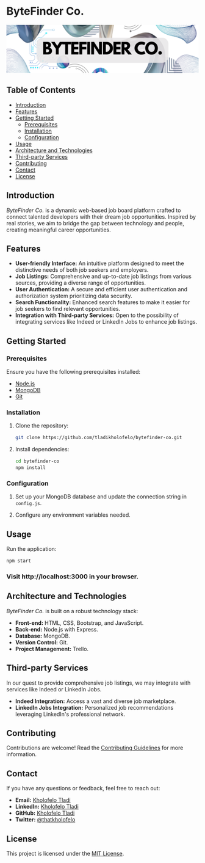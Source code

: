 # ByteFinder Co.

![ByteFinder Co. Logo](</public/bytefinder-banner.png>)

## Table of Contents
- [Introduction](#introduction)
- [Features](#features)
- [Getting Started](#getting-started)
  - [Prerequisites](#prerequisites)
  - [Installation](#installation)
  - [Configuration](#configuration)
- [Usage](#usage)
- [Architecture and Technologies](#architecture-and-technologies)
- [Third-party Services](#third-party-services)
- [Contributing](#contributing)
- [Contact](#contact)
- [License](#license)

## Introduction

*ByteFinder Co.* is a dynamic web-based job board platform crafted to connect talented developers with their dream job opportunities. Inspired by real stories, we aim to bridge the gap between technology and people, creating meaningful career opportunities.

## Features

- **User-friendly Interface:** An intuitive platform designed to meet the distinctive needs of both job seekers and employers.
- **Job Listings:** Comprehensive and up-to-date job listings from various sources, providing a diverse range of opportunities.
- **User Authentication:** A secure and efficient user authentication and authorization system prioritizing data security.
- **Search Functionality:** Enhanced search features to make it easier for job seekers to find relevant opportunities.
- **Integration with Third-party Services:** Open to the possibility of integrating services like Indeed or LinkedIn Jobs to enhance job listings.

## Getting Started

### Prerequisites

Ensure you have the following prerequisites installed:

- [Node.js](https://nodejs.org/)
- [MongoDB](https://www.mongodb.com/)
- [Git](https://git-scm.com/)

### Installation

1. Clone the repository:

    ```bash
    git clone https://github.com/tladikholofelo/bytefinder-co.git
    ```

2. Install dependencies:

    ```bash
    cd bytefinder-co
    npm install
    ```

### Configuration

1. Set up your MongoDB database and update the connection string in `config.js`.

2. Configure any environment variables needed.

## Usage

Run the application:

```bash
npm start
```

### Visit http://localhost:3000 in your browser.

## Architecture and Technologies
*ByteFinder Co.* is built on a robust technology stack:

- **Front-end:** HTML, CSS, Bootstrap, and JavaScript.
- **Back-end:** Node.js with Express.
- **Database:** MongoDB.
- **Version Control:** Git.
- **Project Management:** Trello.

## Third-party Services
In our quest to provide comprehensive job listings, we may integrate with services like Indeed or LinkedIn Jobs.

- **Indeed Integration:** Access a vast and diverse job marketplace.
- **LinkedIn Jobs Integration:** Personalized job recommendations leveraging LinkedIn's professional network.

## Contributing
Contributions are welcome! Read the [Contributing Guidelines](CONTRIBUTING.md) for more information.

## Contact
If you have any questions or feedback, feel free to reach out:

- **Email:** [Kholofelo Tladi](mailto:tladi.kholofelo@gmail.com)
- **LinkedIn:** [Kholofelo Tladi](https://www.linkedin.com/in/kholofelotladi/)
- **GitHub:** [Kholofelo Tladi](https://github.com/tladikholofelo)
- **Twitter:** [@thatkholofelo](https://twitter.com/thatkholofelo)

## License
This project is licensed under the [MIT License](LICENSE).
